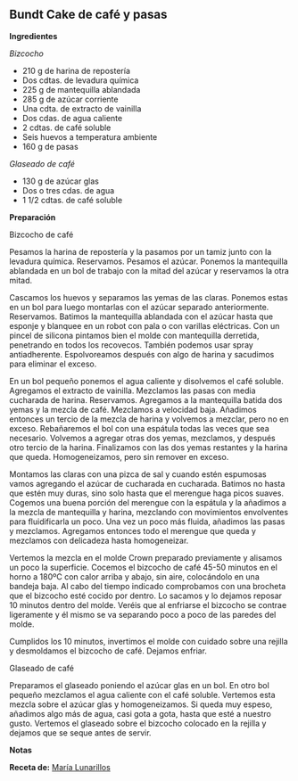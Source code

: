 ## Bundt Cake de café y pasas

**Ingredientes**

*Bizcocho*

- 210 g de harina de repostería
- Dos cdtas. de levadura química
- 225 g de mantequilla ablandada
- 285 g de azúcar corriente
- Una cdta. de extracto de vainilla
- Dos cdas. de agua caliente
- 2 cdtas. de café soluble
- Seis huevos a temperatura ambiente
- 160 g de pasas

*Glaseado de café*

- 130 g de azúcar glas
- Dos o tres cdas. de agua
- 1 1/2 cdtas. de café soluble

**Preparación**

Bizcocho de café

Pesamos la harina de repostería y la pasamos por un tamiz junto con la levadura química. Reservamos.
Pesamos el azúcar. Ponemos la mantequilla ablandada en un bol de trabajo con la mitad del azúcar y reservamos la otra mitad.

Cascamos los huevos y separamos las yemas de las claras. Ponemos estas en un bol para luego montarlas con el azúcar separado anteriormente. Reservamos.
Batimos la mantequilla ablandada con el azúcar hasta que esponje y blanquee en un robot con pala o con varillas eléctricas.
Con un pincel de silicona pintamos bien el molde con mantequilla derretida, penetrando en todos los recovecos. También podemos usar spray antiadherente. Espolvoreamos después con algo de harina y sacudimos para eliminar el exceso.

En un bol pequeño ponemos el agua caliente y disolvemos el café soluble. Agregamos el extracto de vainilla.
Mezclamos las pasas con media cucharada de harina. Reservamos.
Agregamos a la mantequilla batida dos yemas y la mezcla de café. Mezclamos a velocidad baja.
Añadimos entonces un tercio de la mezcla de harina y volvemos a mezclar, pero no en exceso. Rebañaremos el bol con una espátula todas las veces que sea necesario.
Volvemos a agregar otras dos yemas, mezclamos, y después otro tercio de la harina. Finalizamos con las dos yemas restantes y la harina que queda. Homogeneizamos, pero sin remover en exceso.

Montamos las claras con una pizca de sal y cuando estén espumosas vamos agregando el azúcar de cucharada en cucharada. Batimos no hasta que estén muy duras, sino solo hasta que el merengue haga picos suaves.
Cogemos una buena porción del merengue con la espátula y la añadimos a la mezcla de mantequilla y harina, mezclando con movimientos envolventes para fluidificarla un poco. Una vez un poco más fluida, añadimos las pasas y mezclamos.
Agregamos entonces todo el merengue que queda y mezclamos con delicadeza hasta homogeneizar.

Vertemos la mezcla en el molde Crown preparado previamente y alisamos un poco la superficie.
Cocemos el bizcocho de café 45-50 minutos en el horno a 180ºC con calor arriba y abajo, sin aire, colocándolo en una bandeja baja.
Al cabo del tiempo indicado comprobamos con una brocheta que el bizcocho esté cocido por dentro. Lo sacamos y lo dejamos reposar 10 minutos dentro del molde. Veréis que al enfriarse el bizcocho se contrae ligeramente y él mismo se va separando poco a poco de las paredes del molde.

Cumplidos los 10 minutos, invertimos el molde con cuidado sobre una rejilla y desmoldamos el bizcocho de café. Dejamos enfriar.

Glaseado de café

Preparamos el glaseado poniendo el azúcar glas en un bol. En otro bol pequeño mezclamos el agua caliente con el café soluble. Vertemos esta mezcla sobre el azúcar glas y homogeneizamos. Si queda muy espeso, añadimos algo más de agua, casi gota a gota,  hasta que esté a nuestro gusto.
Vertemos el glaseado sobre el bizcocho colocado en la rejilla y dejamos que se seque antes de servir.

**Notas**



**Receta de:** [María Lunarillos](http://www.marialunarillos.com/blog/2016/05/bundt-cake-de-cafe-y-pasas.html)